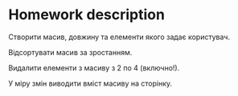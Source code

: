 # Homework description 
Створити масив, довжину та елементи якого задає користувач.

Відсортувати масив за зростанням.

Видалити елементи з масиву з 2 по 4 (включно!).

У міру змін виводити вміст масиву на сторінку.
